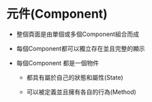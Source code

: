 # 元件(Component)

* 整個頁面是由單個或多個Component組合而成

* 每個Component都可以獨立存在並且完整的顯示

* 每個Component 都是一個物件

    * 都具有屬於自己的狀態和屬性(State)

    * 可以被定義並且擁有各自的行為(Method)

